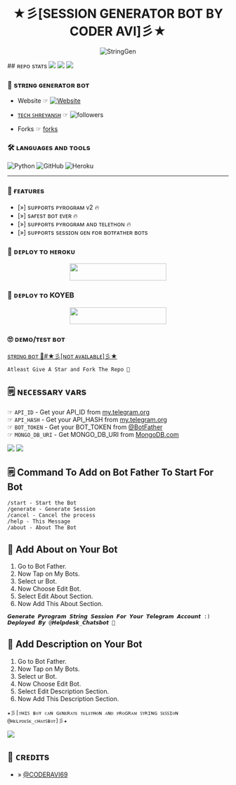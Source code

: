<h1 align="center"><b>★彡[SESSION GENERATOR BOT BY CODER AVI]彡★</b></h1>
<p align="center">
  <img src="https://envs.sh/WUN.jpg" alt="StringGen">
</p>
## ʀᴇᴘᴏ sᴛᴀᴛs
<a href="https://github.com/coderavi69/STRING-SESSION"><img src="https://github-readme-stats.vercel.app/api/pin/?username=coderavi69&repo=STRING-SESSION&theme=chartreuse-dark"></a>

<img src="https://user-images.githubusercontent.com/73097560/115834477-dbab4500-a447-11eb-908a-139a6edaec5c.gif">
<img src="https://user-images.githubusercontent.com/73097560/115834477-dbab4500-a447-11eb-908a-139a6edaec5c.gif">


### 🥵 sᴛʀɪɴɢ ɢᴇɴᴇʀᴀᴛᴏʀ ʙᴏᴛ
- Website ☞ <a href="https://github.com/coderavi69"><img alt="Website" src="https://img.shields.io/website?url=https%3A%2F%2Fgithub.com%2Fcoderavi69"></a>

- [ᴛᴇᴄʜ ꜱʜʀᴇʏᴀɴꜱʜ](https://telegram.me.itsavibio) ☞ ![followers](https://img.shields.io/github/followers/coderavi69?style=social)

- Forks ☞ [forks](https://img.shields.io/github/forks/coderavi69/STRINGSESSION?style=social)

### 🛠️ ʟᴀɴɢᴜᴀɢᴇs ᴀɴᴅ ᴛᴏᴏʟs

  ![Python](https://img.shields.io/badge/Python-3776AB?style=for-the-badge&logo=python&logoColor=white)
  ![GitHub](https://img.shields.io/badge/GitHub-100000?style=for-the-badge&logo=github&logoColor=white)
  ![Heroku](https://img.shields.io/badge/Heroku-430098?style=for-the-badge&logo=heroku&logoColor=white)

----
 
### 🤤 ғᴇᴀᴛᴜʀᴇs

- [»] sᴜᴩᴩᴏʀᴛs ᴩʏʀᴏɢʀᴀᴍ ᴠ2 🔥
- [»] sᴀғᴇsᴛ ʙᴏᴛ ᴇᴠᴇʀ 🔥
- [»] sᴜᴩᴩᴏʀᴛs ᴩʏʀᴏɢʀᴀᴍ ᴀɴᴅ ᴛᴇʟᴇᴛʜᴏɴ 🔥
- [»] sᴜᴩᴩᴏʀᴛs sᴇssɪᴏɴ ɢᴇɴ ғᴏʀ ʙᴏᴛғᴀᴛʜᴇʀ ʙᴏᴛs

### 🚀 ᴅᴇᴘʟᴏʏ ᴛᴏ ʜᴇʀᴏᴋᴜ
  
  <p align="center"><a href="https://dashboard.heroku.com/new?template=https://github.com/coderavi69/STRINGSESSION"> <img src="https://img.shields.io/badge/Deploy%20To%20Heroku-black?style=for-the-badge&logo=heroku" width="220" height="38.45"/></a></p>

### 🚀 ᴅᴇᴘʟᴏʏ ᴛᴏ KOYEB

<p align="center"><a href="https://app.koyeb.com/deploy?name=stringsession&type=git&repository=coderavi69"><img src="https://www.koyeb.com/static/images/deploy/button.svg" width="220" height="38.45"/></a></p>

### 🙄 ᴅᴇᴍᴏ/ᴛᴇsᴛ ʙᴏᴛ
  
  [sᴛʀɪɴɢ ʙᴏᴛ 🍑#★彡[ɴᴏᴛ ᴀᴠᴀɪʟᴀʙʟᴇ]彡★](#)

```
Atleast Give A Star and Fork The Repo 🖤
```

## 🗒️ ɴᴇᴄᴇssᴀʀʏ ᴠᴀʀs

☞ `API_ID` - Get your API_ID from [my.telegram.org](https://my.telegram.org/apps)<br>
☞ `API_HASH` - Get your API_HASH from [my.telegram.org](https://my.telegram.org/apps)<br>
☞ `BOT_TOKEN` - Get your BOT_TOKEN from [@BotFather](https://t.me/BotFather)<br>
☞ `MONGO_DB_URI` - Get MONGO_DB_URI from [MongoDB.com](https://cloud.mongodb.com)<br>


<img src="https://user-images.githubusercontent.com/73097560/115834477-dbab4500-a447-11eb-908a-139a6edaec5c.gif">
<img src="https://user-images.githubusercontent.com/73097560/115834477-dbab4500-a447-11eb-908a-139a6edaec5c.gif">

## 🗒️ Command To Add on Bot Father To Start For Bot

```
/start - Start the Bot
/generate - Generate Session
/cancel - Cancel the process
/help - This Message
/about - About The Bot
```

## 🍨 Add About on Your Bot

1. Go to Bot Father.
2. Now Tap on My Bots.
3. Select ur Bot.
4. Now Choose Edit Bot.
5. Select Edit About Section.
6. Now Add This About Section.

```
𝙂𝙚𝙣𝙚𝙧𝙖𝙩𝙚 𝙋𝙮𝙧𝙤𝙜𝙧𝙖𝙢 𝙎𝙩𝙧𝙞𝙣𝙜 𝙎𝙚𝙨𝙨𝙞𝙤𝙣 𝙁𝙤𝙧 𝙔𝙤𝙪𝙧 𝙏𝙚𝙡𝙚𝙜𝙧𝙖𝙢 𝘼𝙘𝙘𝙤𝙪𝙣𝙩 :)
𝘿𝙚𝙥𝙡𝙤𝙮𝙚𝙙 𝘽𝙮 @𝙃𝙚𝙡𝙥𝙙𝙚𝙨𝙠_𝘾𝙝𝙖𝙩𝙨𝙗𝙤𝙩 🫣
```

## 🍨 Add Description on Your Bot

1. Go to Bot Father.
2. Now Tap on My Bots.
3. Select ur Bot.
4. Now Choose Edit Bot.
5. Select Edit Description Section.
6. Now Add This Description Section.

```
★彡[ᴛʜɪꜱ ʙᴏʏ ᴄᴀɴ ɢᴇɴᴇʀᴀᴛᴇ ᴛᴇʟᴇᴛʜᴏɴ ᴀɴᴅ ᴘʀᴏɢʀᴀᴍ ꜱᴛʀɪɴɢ ꜱᴇꜱꜱɪᴏɴ @ʜᴇʟᴘᴅᴇꜱᴋ_ᴄʜᴀᴛꜱʙᴏᴛ]彡★
```

<img src="https://user-images.githubusercontent.com/73097560/115834477-dbab4500-a447-11eb-908a-139a6edaec5c.gif">

## 💖 ᴄʀᴇᴅɪᴛs
- » [@CODERAVI69](https://github.com/coderavi69?tab=repositories)
